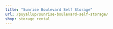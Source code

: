 ```yaml
---
title: "Sunrise Boulevard Self Storage"
url: /puyallup/sunrise-boulevard-self-storage/
shop: storage rental
---
```

